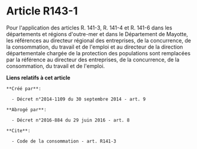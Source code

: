 # Article R143-1

Pour l'application des articles R. 141-3, R. 141-4 et R. 141-6 dans les départements et régions d'outre-mer et dans le
Département de Mayotte, les références au directeur régional des entreprises, de la concurrence, de la consommation, du
travail et de l'emploi et au directeur de la direction départementale chargée de la protection des populations sont
remplacées par la référence au directeur des entreprises, de la concurrence, de la consommation, du travail et de l'emploi.

**Liens relatifs à cet article**

	**Créé par**:

	  - Décret n°2014-1109 du 30 septembre 2014 - art. 9

	**Abrogé par**:

	  - Décret n°2016-884 du 29 juin 2016 - art. 8

	**Cite**:

	  - Code de la consommation - art. R141-3
